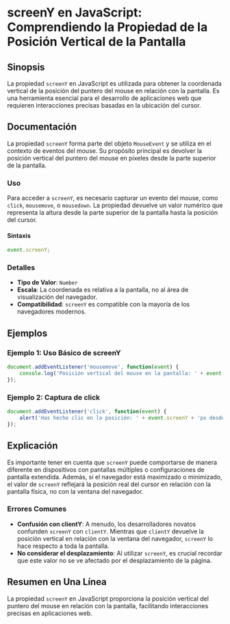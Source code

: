 <!--
Meta Description: # screenY en JavaScript: Comprendiendo la Propiedad de la Posición Vertical de la Pantalla ## Sinopsis La propiedad `screenY` en JavaScript es utiliza...
Meta Keywords: del, screeny, pantalla, posición, con
-->

# screenY en JavaScript: Comprendiendo la Propiedad de la Posición Vertical de la Pantalla

## Sinopsis
La propiedad `screenY` en JavaScript es utilizada para obtener la coordenada vertical de la posición del puntero del mouse en relación con la pantalla. Es una herramienta esencial para el desarrollo de aplicaciones web que requieren interacciones precisas basadas en la ubicación del cursor.

## Documentación
La propiedad `screenY` forma parte del objeto `MouseEvent` y se utiliza en el contexto de eventos del mouse. Su propósito principal es devolver la posición vertical del puntero del mouse en píxeles desde la parte superior de la pantalla.

### Uso
Para acceder a `screenY`, es necesario capturar un evento del mouse, como `click`, `mousemove`, o `mousedown`. La propiedad devuelve un valor numérico que representa la altura desde la parte superior de la pantalla hasta la posición del cursor.

#### Sintaxis
```javascript
event.screenY;
```

### Detalles
- **Tipo de Valor**: `Number`
- **Escala**: La coordenada es relativa a la pantalla, no al área de visualización del navegador.
- **Compatibilidad**: `screenY` es compatible con la mayoría de los navegadores modernos.

## Ejemplos

### Ejemplo 1: Uso Básico de screenY
```javascript
document.addEventListener('mousemove', function(event) {
    console.log('Posición vertical del mouse en la pantalla: ' + event.screenY + 'px');
});
```

### Ejemplo 2: Captura de click
```javascript
document.addEventListener('click', function(event) {
    alert('Has hecho clic en la posición: ' + event.screenY + 'px desde la parte superior de la pantalla.');
});
```

## Explicación
Es importante tener en cuenta que `screenY` puede comportarse de manera diferente en dispositivos con pantallas múltiples o configuraciones de pantalla extendida. Además, si el navegador está maximizado o minimizado, el valor de `screenY` reflejará la posición real del cursor en relación con la pantalla física, no con la ventana del navegador.

### Errores Comunes
- **Confusión con clientY**: A menudo, los desarrolladores novatos confunden `screenY` con `clientY`. Mientras que `clientY` devuelve la posición vertical en relación con la ventana del navegador, `screenY` lo hace respecto a toda la pantalla.
- **No considerar el desplazamiento**: Al utilizar `screenY`, es crucial recordar que este valor no se ve afectado por el desplazamiento de la página.

## Resumen en Una Línea
La propiedad `screenY` en JavaScript proporciona la posición vertical del puntero del mouse en relación con la pantalla, facilitando interacciones precisas en aplicaciones web.